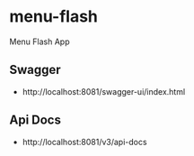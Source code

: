 # menu-flash
Menu Flash App

## Swagger
* http://localhost:8081/swagger-ui/index.html

## Api Docs
* http://localhost:8081/v3/api-docs
